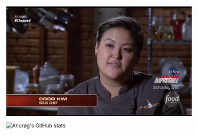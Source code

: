 ![Coco on Food Network's Chopped](/assets/images/CKIM%20chopped.png)

![Anurag's GitHub stats](https://github-readme-stats.vercel.app/api?imcocokim=anuraghazra&show_icons=true&theme=tokyonight)

